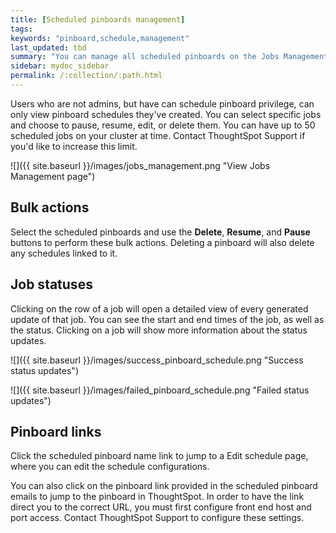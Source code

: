 ```yaml
---
title: [Scheduled pinboards management]
tags:
keywords: "pinboard,schedule,management"
last_updated: tbd
summary: "You can manage all scheduled pinboards on the Jobs Management page under Admin."
sidebar: mydoc_sidebar
permalink: /:collection/:path.html
---
```

Users who are not admins, but have can schedule pinboard privilege, can only view pinboard schedules they've created. You can select specific jobs and choose to pause, resume, edit, or delete them. You can have up to 50 scheduled jobs on your cluster at time. Contact ThoughtSpot Support if you'd like to increase this limit.

 ![]({{ site.baseurl }}/images/jobs_management.png "View Jobs Management page")

## Bulk actions

Select the scheduled pinboards and use the **Delete**, **Resume**, and **Pause** buttons to perform these bulk actions. Deleting a pinboard will also delete any schedules linked to it.

## Job statuses

Clicking on the row of a job will open a detailed view of every generated update of that job. You can see the start and end times of the job, as well as the status. Clicking on a job will show more information about the status updates.

 ![]({{ site.baseurl }}/images/success_pinboard_schedule.png "Success status updates")

 ![]({{ site.baseurl }}/images/failed_pinboard_schedule.png "Failed status updates")

## Pinboard links

Click the scheduled pinboard name link to jump to a Edit schedule page, where you can edit the schedule configurations.

You can also click on the pinboard link provided in the scheduled pinboard emails to jump to the pinboard in ThoughtSpot. In order to have the link direct you to the correct URL, you must first configure front end host and port access. Contact ThoughtSpot Support to configure these settings.
